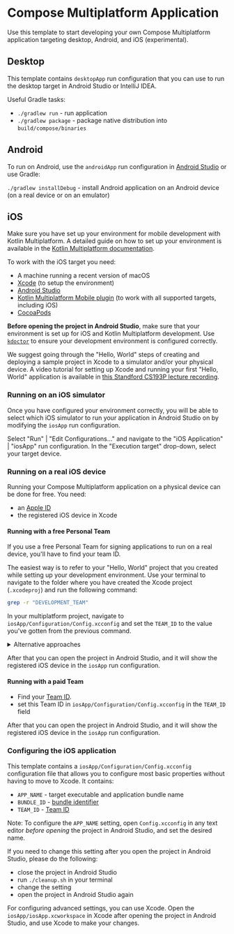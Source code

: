 # Compose Multiplatform Application

Use this template to start developing your own Compose Multiplatform application targeting desktop, Android, and iOS (experimental).

## Desktop
This template contains  `desktopApp` run configuration that you can use to run the desktop target in Android Studio or IntelliJ IDEA.

Useful Gradle tasks:
- `./gradlew run` - run application
- `./gradlew package` - package native distribution into `build/compose/binaries`

## Android
To run on Android, use the `androidApp` run configuration in [Android Studio](https://developer.android.com/studio)
or use Gradle:

`./gradlew installDebug` - install Android application on an Android device (on a real device or on an emulator)

## iOS

Make sure you have set up your environment for mobile development with Kotlin Multiplatform. A detailed guide on how to set up your environment is available in the [Kotlin Multiplatform documentation](https://kotlinlang.org/docs/multiplatform-mobile-setup.html).

To work with the iOS target you need:
- A machine running a recent version of macOS
- [Xcode](https://developer.apple.com/xcode/) (to setup the environment)
- [Android Studio](https://developer.android.com/studio)
- [Kotlin Multiplatform Mobile plugin](https://plugins.jetbrains.com/plugin/14936-kotlin-multiplatform-mobile) (to work with all supported targets, including iOS)
- [CocoaPods](https://kotlinlang.org/docs/native-cocoapods.html)

**Before opening the project in Android Studio**, make sure that your environment is set up for iOS and Kotlin Multiplatform development.
Use [`kdoctor`](https://github.com/Kotlin/kdoctor) to ensure your development environment is configured correctly.

We suggest going through the "Hello, World" steps of creating and deploying a sample project in Xcode to a simulator and/or your physical device.
A video tutorial for setting up Xcode and running your first "Hello, World" application is available in [this Standford CS193P lecture recording](https://youtu.be/bqu6BquVi2M?start=716&end=1399).

### Running on an iOS simulator

Once you have configured your environment correctly, you will be able to select which iOS simulator to run your application in Android Studio on by modifying the `iosApp` run configuration.

Select "Run" | "Edit Configurations..." and navigate to the "iOS Application" | "iosApp" run configuration. In the "Execution target" drop-down, select your target device.

### Running on a real iOS device

Running your Compose Multiplatform application on a physical device can be done for free. You need:
- an [Apple ID](https://support.apple.com/en-us/HT204316)
- the registered iOS device in Xcode

#### Running with a free Personal Team

If you use a free Personal Team for signing applications to run on a real device, you'll have to find your team ID.

The easiest way is to refer to your "Hello, World" project that you created while setting up your development environment. Use your terminal to navigate to the folder where you have created the Xcode project (`.xcodeproj`) and run the following command:

```bash
grep -r "DEVELOPMENT_TEAM"
```

In your multiplatform project, navigate to `iosApp/Configuration/Config.xcconfig` and set the `TEAM_ID` to the value you've gotten from the previous command.

<details>
<summary>Alternative approaches</summary>
To see your local team ID, you try running the following in your Terminal:
```bash
security find-certificate -c "Apple Development" -p | openssl x509 -noout -text | grep --color 'OU=\w\w\w\w*'
```

If you're running into trouble with the method described above, you can try this alternative method. 
- Run the `iosApp` run configuration from Android Studio (it will fail)
- Open the `iosApp/iosApp.xcworkspace` in Xcode
- Select `iosApp` in the menu on the left side
- Navigate to "Signing & Capabilities"
- Select your Personal Team in the "Team" dropdown. If you haven't set up your team, use the "Add account..." option and follow the steps inside Xcode.
</details>

After that you can open the project in Android Studio, and it will show the registered iOS device in the `iosApp`
run configuration.

#### Running with a paid Team

- Find your [Team ID](https://developer.apple.com/help/account/manage-your-team/locate-your-team-id/#:~:text=A%20Team%20ID%20is%20a,developer%20in%20App%20Store%20Connect.). 
- set this Team ID in `iosApp/Configuration/Config.xcconfig` in the `TEAM_ID` field

After that you can open the project in Android Studio, and it will show the registered iOS device in the `iosApp` 
run configuration.

### Configuring the iOS application

This template contains a `iosApp/Configuration/Config.xcconfig` configuration file that allows you to configure most basic properties without having to move to Xcode. It contains:
- `APP_NAME` - target executable and application bundle name
- `BUNDLE_ID` - [bundle identifier](https://developer.apple.com/documentation/bundleresources/information_property_list/cfbundleidentifier#discussion)
- `TEAM_ID` - [Team ID](https://developer.apple.com/help/account/manage-your-team/locate-your-team-id/#:~:text=A%20Team%20ID%20is%20a,developer%20in%20App%20Store%20Connect.)

Note: To configure the `APP_NAME` setting, open `Config.xcconfig` in any text editor *before opening* the project in Android Studio, and set the desired name.

If you need to change this setting after you open the project in Android Studio, please do the following:
- close the project in Android Studio
- run `./cleanup.sh` in your terminal
- change the setting
- open the project in Android Studio again

For configuring advanced settings, you can use Xcode. Open the `iosApp/iosApp.xcworkspace` in Xcode after opening the project in Android Studio, and use Xcode to make your changes.
